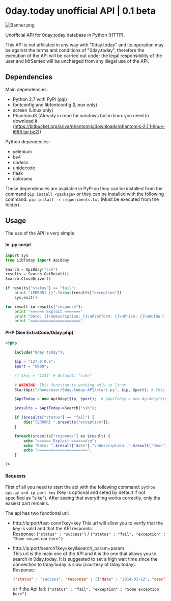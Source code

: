 # 0day.today unofficial API | 0.1 beta
![Banner.png](https://raw.githubusercontent.com/MrSentex/0day.today-API/master/banner.png?token=AorkL9f8tQVCKNF6tnFOxW4LHEu_1_E4ks5cPhNmwA%3D%3D)

Unofficial API for 0day.today database in Python (HTTP).

This API is not affiliated in any way with "0day.today" and its operation may be against the terms and conditions of "0day.today", therefore the execution of the API will be carried out under the legal responsibility of the user and MrSentex will be uncharged from any illegal use of the API.

## Dependencies
Main dependencies:

* Python 2.7 with PyPi (pip)
* fontconfig and libfontconfig (Linux only)
* screen (Linux only)
* PhantomJS (Already in repo for windows but in linux you need to download it (https://bitbucket.org/ariya/phantomjs/downloads/phantomjs-2.1.1-linux-i686.tar.bz2))

Python dependecies:

* selenium
* bs4
* codecs
* unidecode
* flask
* colorama

These dependencies are available in PyPi so they can be installed from the command `pip install <package>` or they can be installed with the following command: `pip install -r requeriments.txt` (Must be executed from the folder).

## Usage

The use of the API is very simple:

#### In .py script

```python
import sys
from LibToday import Api0day

Search = Api0day("ssh")
results = Search.GetResult()
Search.CloseDriver()

if results["status"] == "fail":
    print "[ERROR] {}".format(results["exception"])
    sys.exit()

for result in results["response"]:
    print "====== Exploit ======="
    print "Date: {}\nDescription: {}\nPlatform: {}\nPrice: {}\nAuthor: {}\nURL: {}".format(result["date"], result["desc"], result["platform"], result["price"], result["author"], result["url"])
    print "======================"
```
#### PHP (See ExtraCode/0day.php)
```php
<?php

    include("0day.today");

    $ip = "127.0.0.1";
    $port = "5000";

    // $key = "1234" # Default: "sike"
    
    # WARNING: This function is working only in linux
    StartApi("/home/user/0day.today-API/start.py", $ip, $port); # This function only need to be exec one time (Multiple exec can create bugs) | StartApi("/home/user/0day.today-API/start.py", $ip, $port, $key);

    $ApiToday = new Api0day($ip, $port);  # $ApiToday = new Api0day($ip, $port, $key); | If an error ocurred with the connection the script will create an exception

    $results = $ApiToday->Search("ssh");

    if ($results["status"] == "fail") {
        die("[ERROR] ".$results["exception"]);
    }

    foreach($results["response"] as $result) {
        echo "====== Exploit =======\n";
        echo "Date: ".$result["date"]."\nDescription: ".$result["desc"]."\nPlatform: ".$result["platform"]."\nPrice: ".$result["price"]."\nAuthor: ".$result["author"]."\nURL: ".$result["url"]."\n";
        echo "======================";
    }

?>
```
#### Requests
First of all you need to start the api with the following command: `python api.py and ip port key` (Key is optional and seted by default if not specified as "sike"). After seeing that everything works correctly, only the easiest part remains.

The api has two functional url:

* http://ip:port/test-conn?key=key 
  This url will allow you to verify that the key is valid and that the API responds.  
  Response: `{"status" : "success"}` / `{"status" : "fail", "exception" : "Some excpetion here"}`  
  
* http://ip:port/search?key=key&search_param=param  
  This url is the main one of the API and it is the one that allows you to search in 0day.today. It is suggested to set a high wait time since the connection to 0day.today is slow (courtesy of 0day.today).  
    Response: 
    ```json
    {"status" : "success", "response" : [{"date" : "2014-03-12", "desc" : "Sike, thats the wrong number", "platform" : "multiple", "price" : "free", "author" : "MrSentex", "url" : "https://0day.today/exploit/<exploit-id>"}]}
    ```
  or if the Api fail: `{"status" : "fail", "exception" : "Some exception here"}`
